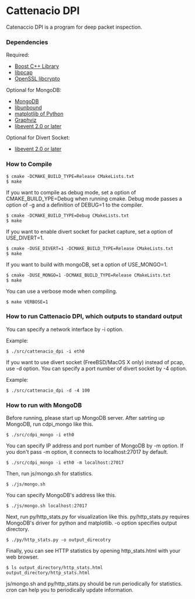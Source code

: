 # Cattenacio DPI

Catenaccio DPI is a program for deep packet inspection.

### Dependencies

Required:

* [Boost C++ Library](http://www.boost.org/ "Boost")
* [libpcap](http://www.tcpdump.org/ "tcpdump/libpcap")
* [OpenSSL libcrypto](http://www.openssl.org/ "OpenSSL")

Optional for MongoDB:

* [MongoDB](http://www.mongodb.org/ "MongoDB")
* [libunbound](http://unbound.net/ "Unbound")
* [matplotlib of Python](http://matplotlib.org/ "matplotlib")
* [Graphviz](http://www.graphviz.org/ "Graphviz")
* [libevent 2.0 or later](http://libevent.org/ "libevent")

Optional for Divert Socket:

* [libevent 2.0 or later](http://libevent.org/ "libevent")

### How to Compile

    $ cmake -DCMAKE_BUILD_TYPE=Release CMakeLists.txt
    $ make

If you want to compile as debug mode, set a option of CMAKE_BUILD_YPE=Debug when running cmake. Debug mode passes a option of -g and a definition of DEBUG=1 to the compiler.

    $ cmake -DCMAKE_BUILD_TYPE=Debug CMakeLists.txt
    $ make

If you want to enable divert socket for packet capture, set a option of USE_DIVERT=1.

    $ cmake -DUSE_DIVERT=1 -DCMAKE_BUILD_TYPE=Release CMakeLists.txt
    $ make

If you want to build with mongoDB, set a option of USE_MONGO=1.

    $ cmake -DUSE_MONGO=1 -DCMAKE_BUILD_TYPE=Release CMakeLists.txt
    $ make

You can use a verbose mode when compiling.

    $ make VERBOSE=1

### How to run Cattenacio DPI, which outputs to standard output

You can specify a network interface by -i option.

Example:

    $ ./src/cattenacio_dpi -i eth0

If you want to use divert socket (FreeBSD/MacOS X only) instead of pcap, use -d option.
You can specify a port number of divert socket by -4 option.

Example:

    $ ./src/cattenacio_dpi -d -4 100

### How to run with MongoDB

Before running, please start up MongoDB server. After satrting up MongoDB, run cdpi_mongo like this.

    $ ./src/cdpi_mongo -i eth0

You can specify IP address and port number of MongoDB by -m option. If you don't pass -m option, it connects to localhost:27017 by default.

    $ ./src/cdpi_mongo -i eth0 -m localhost:27017

Then, run js/mongo.sh for statistics.

    $ ./js/mongo.sh

You can specify MongoDB's address like this.

    $ ./js/mongo.sh localhost:27017

Next, run py/http_stats.py for visualization like this. py/http_stats.py requires MongoDB's driver for python and matplotlib. -o option specifies output directory.

    $ ./py/http_stats.py -o output_direcotry

Finally, you can see HTTP statistics by opening http_stats.html with your web browser.

    $ ls output_directory/http_stats.html
    output_directory/http_stats.html

js/mongo.sh and py/http_stats.py should be run periodically for statistics. cron can help you to periodically update information.
